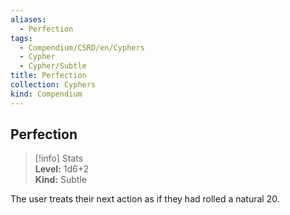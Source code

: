 ```yaml
---
aliases:
  - Perfection
tags:
  - Compendium/CSRD/en/Cyphers
  - Cypher
  - Cypher/Subtle
title: Perfection
collection: Cyphers
kind: Compendium
---
```

## Perfection  
>[!info] Stats  
> **Level:** 1d6+2  
> **Kind:** Subtle
  
The user treats their next action as if they had rolled a natural 20.